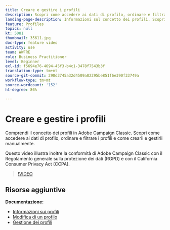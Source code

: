 ```yaml
---
title: Creare e gestire i profili
description: Scopri come accedere ai dati di profilo, ordinare e filtrare i profili e come crearli e gestirli manualmente. Comprendere la conformità con il Regolamento generale sulla protezione dei dati (RGPD) e il California Consumer Privacy Act (CCPA).
landing-page-description: Informazioni sul concetto dei profili. Scopri come accedere ai dati di profilo, ordinare e filtrare i profili e come crearli e gestirli manualmente. Informazioni su RGPD e CCPA.
feature: Profiles
topics: null
kt: 5081
thumbnail: 35611.jpg
doc-type: feature video
activity: use
team: WWFRE
role: Business Practitioner
level: Beginner
exl-id: f5694e76-4694-45f3-b4c1-3478f7543b3f
translation-type: tm+mt
source-git-commit: 298d3745a32d4509a82295be851f6e390f33749a
workflow-type: tm+mt
source-wordcount: '152'
ht-degree: 86%

---
```


# Creare e gestire i profili

Comprendi il concetto dei profili in Adobe Campaign Classic. Scopri come accedere ai dati di profilo, ordinare e filtrare i profili e come crearli e gestirli manualmente.

Questo video illustra inoltre la conformità di Adobe Campaign Classic con il Regolamento generale sulla protezione dei dati (RGPD) e con il California Consumer Privacy Act (CCPA).

>[!VIDEO](https://video.tv.adobe.com/v/35611?quality=12)

## Risorse aggiuntive

**Documentazione:**

* [Informazioni sui profili](https://docs.adobe.com/content/help/it-IT/campaign-classic/using/getting-started/profile-management/about-profiles.html)
* [Modifica di un profilo](https://docs.adobe.com/content/help/en/campaign-classic/using/getting-started/profile-management/editing-a-profile.html)
* [Gestione dei profili](https://docs.adobe.com/content/help/en/campaign-classic/using/getting-started/profile-management/adding-profiles.html)
